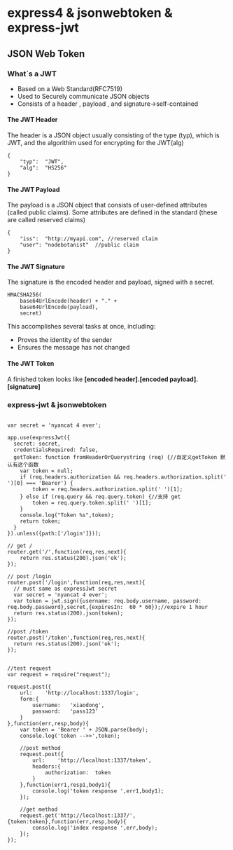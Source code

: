 # express4 & jsonwebtoken & express-jwt

## JSON Web Token 

### What`s a JWT
* Based on a Web Standard(RFC7519)
* Used to Securely communicate JSON objects
* Consists of a header , payload , and signature->self-contained

#### The JWT Header

The header is a JSON object usually consisting of the type (typ),
which is JWT, and the algorithim used for encrypting for the JWT(alg)

```
{
	"typ":	"JWT",
	"alg":	"HS256"
}

```

#### The JWT Payload
The payload is a JSON object that consists of user-defined attributes (called public claims). Some attributes are defined in the standard (these are called reserved claims)

```
{
	"iss":	"http://myapi.com",	//reserved claim
	"user":	"nodebotanist"	//public claim
}

```

#### The JWT Signature

The signature is the encoded header and payload, signed with a secret.

```
HMACSHA256(
	base64UrlEncode(header) + "." +
	base64UrlEncode(payload),
	secret)
```

This accomplishes several tasks at once, including:

*   Proves the identity of the sender
*   Ensures the message has not changed

#### The JWT Token
A finished token looks like 
**[encoded header].[encoded payload].[signature]**


### express-jwt & jsonwebtoken

```

var secret = 'nyancat 4 ever';

app.use(expressJwt({
  secret: secret,
  credentialsRequired: false,
  getToken: function fromHeaderOrQuerystring (req) {//自定义getToken 默认有这个函数 
    var token = null;
    if (req.headers.authorization && req.headers.authorization.split(' ')[0] === 'Bearer') {
        token = req.headers.authorization.split(' ')[1];
    } else if (req.query && req.query.token) {//支持 get
        token = req.query.token.split(' ')[1];
    }
    console.log("Token %s",token);
    return token;
  }
}).unless({path:['/login']}));

// get /
router.get('/',function(req,res,next){
    return res.status(200).json('ok');
});

// post /login
router.post('/login',function(req,res,next){
  // must same as expressJwt secret
  var secret = 'nyancat 4 ever';
  var token = jwt.sign({username: req.body.username, password: req.body.password},secret,{expiresIn:  60 * 60});//expire 1 hour
  return res.status(200).json(token);
});

//post /token 
router.post('/token',function(req,res,next){
  return res.status(200).json('ok');
});


//test request
var request = require("request");

request.post({
    url:    'http://localhost:1337/login',
    form:{
        username:   'xiaodong',
        password:   'pass123'
    }
},function(err,resp,body){
    var token = 'Bearer ' + JSON.parse(body);
    console.log('token -->>',token);

    //post method
    request.post({
        url:    'http://localhost:1337/token',
        headers:{
            authorization:  token
        }
    },function(err1,resp1,body1){
        console.log('token response ',err1,body1);
    });

    //get method
    request.get('http://localhost:1337/',{token:token},function(err,resp,body){
        console.log('index response ',err,body);
    });
});

```
